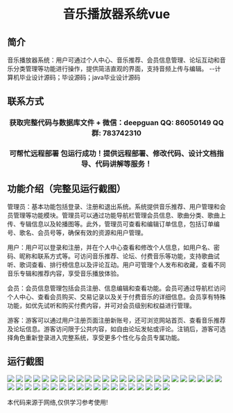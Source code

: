 <p><h1 align="center">音乐播放器系统vue</h1></p>

## 简介
音乐播放器系统：用户可通过个人中心、音乐推荐、会员信息管理、论坛互动和音乐分类管理等功能进行操作，提供简洁直观的界面，支持音频上传与编辑。    --计算机毕业设计源码；毕设源码；java毕业设计源码


## 联系方式
<p><h3 align="center">获取完整代码与数据库文件 + 微信：deepguan QQ: 86050149 QQ群: 783742310</h3></p>
<p><h3 align="center">可帮忙远程部署 包运行成功！提供远程部署、修改代码、设计文档指导、代码讲解等服务！</h3></p>

## 功能介绍（完整见运行截图）
管理员：基本功能包括登录、注册和退出系统。系统提供音乐推荐、用户管理和会员管理等功能模块。管理员可以通过功能导航栏管理会员信息、歌曲分类、歌曲上传、专辑信息以及轮播图等。此外，管理员可查看和编辑订单信息，包括订单编号、歌名、会员号等，确保有效的资源和用户管理。

用户：用户可以登录和注册，并在个人中心查看和修改个人信息，如用户名、密码、昵称和联系方式等。可访问音乐推荐、论坛、付费音乐等功能，支持歌曲试听、歌词查看、排行榜信息以及评论互动。用户可管理个人发布和收藏，查看不同音乐专辑和推荐内容，享受音乐播放体验。

会员：会员信息管理包括会员注册、信息编辑和查看功能。会员可通过导航栏访问个人中心、查看会员购买、交易记录以及关于付费音乐的详细信息。会员享有特殊功能，如优先试听和购买付费内容，并可对会员级别和权益进行管理。

游客：游客可以通过用户注册页面注册新账号，还可浏览网站首页、查看音乐推荐及论坛信息。游客访问限于公共内容，如自由论坛发帖或评论。注销后，游客可选择角色重新登录进入完整系统，享受更多个性化与会员专属功能。


## 运行截图
![](img/001.jpg)
![](img/002.jpg)
![](img/003.jpg)
![](img/004.jpg)
![](img/005.jpg)
![](img/006.jpg)
![](img/007.jpg)
![](img/008.jpg)
![](img/009.jpg)
![](img/010.jpg)
![](img/011.jpg)
![](img/012.jpg)
![](img/013.jpg)
![](img/014.jpg)
![](img/015.jpg)
![](img/016.jpg)
![](img/017.jpg)
![](img/018.jpg)
![](img/019.jpg)
![](img/020.jpg)
![](img/021.jpg)
![](img/022.jpg)
![](img/023.jpg)
![](img/024.jpg)
![](img/025.jpg)
![](img/026.jpg)
![](img/027.jpg)
![](img/028.jpg)
![](img/029.jpg)
![](img/030.jpg)
![](img/031.jpg)
![](img/032.jpg)
![](img/033.jpg)
![](img/034.jpg)
![](img/035.jpg)
![](img/036.jpg)
![](img/037.jpg)
![](img/038.jpg)
![](img/039.jpg)
![](img/040.jpg)
![](img/041.jpg)
![](img/042.jpg)
![](img/043.jpg)
![](img/044.jpg)

<p>本代码来源于网络,仅供学习参考使用!</p>

